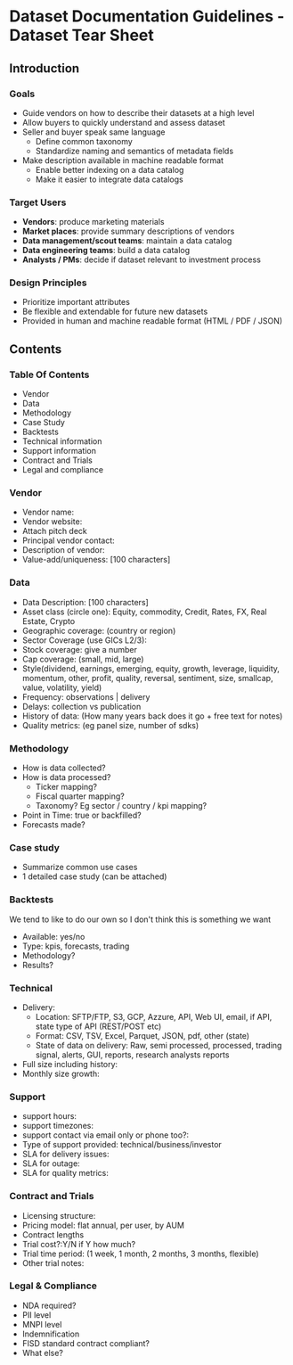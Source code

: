# Dataset Documentation Guidelines - Dataset Tear Sheet

## Introduction

### Goals

* Guide vendors on how to describe their datasets at a high level
* Allow buyers to quickly understand and assess dataset
* Seller and buyer speak same language
    * Define common taxonomy 
    * Standardize naming and semantics of metadata fields
* Make description available in machine readable format
    * Enable better indexing on a data catalog
    * Make it easier to integrate data catalogs

### Target Users

* **Vendors**: produce marketing materials
* **Market places**: provide summary descriptions of vendors
* **Data management/scout teams**: maintain a data catalog
* **Data engineering teams**: build a data catalog  
* **Analysts / PMs**: decide if dataset relevant to investment process

### Design Principles

* Prioritize important attributes
* Be flexible and extendable for future new datasets
* Provided in human and machine readable format (HTML / PDF / JSON)

## Contents

### Table Of Contents

* Vendor
* Data
* Methodology
* Case Study
* Backtests
* Technical information
* Support information
* Contract and Trials
* Legal and compliance

### Vendor

* Vendor name:
* Vendor website:
* Attach pitch deck
* Principal vendor contact:
* Description of vendor:
* Value-add/uniqueness: [100 characters]

### Data

* Data Description: [100 characters]
* Asset class (circle one): Equity, commodity, Credit, Rates, FX, Real Estate, Crypto
* Geographic coverage: (country or region)
* Sector Coverage (use GICs L2/3):
* Stock coverage: give a number
* Cap coverage: (small, mid, large)
* Style(dividend, earnings, emerging, equity, growth, leverage, liquidity, momentum, other, profit, quality, reversal, sentiment, size, smallcap, value, volatility, yield)
* Frequency: observations | delivery
* Delays: collection vs publication
* History of data: (How many years back does it go + free text for notes)
* Quality metrics: (eg panel size, number of sdks)

### Methodology

* How is data collected?
* How is data processed?
    * Ticker mapping?
    * Fiscal quarter mapping?
    * Taxonomy? Eg sector / country / kpi mapping?
* Point in Time: true or backfilled?
* Forecasts made?

### Case study

* Summarize common use cases
* 1 detailed case study (can be attached)

### Backtests 
We tend to like to do our own so I don't think this is something we want
* Available: yes/no
* Type: kpis, forecasts, trading
* Methodology?
* Results?

### Technical 

* Delivery:
    * Location: SFTP/FTP,  S3, GCP, Azzure, API, Web UI, email, if API, state type of API (REST/POST etc)
    * Format: CSV, TSV, Excel, Parquet, JSON, pdf, other (state)
    * State of data on delivery: Raw, semi processed, processed, trading signal, alerts, GUI, reports, research analysts reports 
* Full size including history:
* Monthly size growth:

### Support
* support hours: 
* support timezones:
* support contact via email only or phone too?:
* Type of support provided: technical/business/investor
* SLA for delivery issues:
* SLA for outage:
* SLA for quality metrics:

### Contract and Trials

* Licensing structure: 
* Pricing model: flat annual, per user, by AUM
* Contract lengths
* Trial cost?:Y/N if Y how much?
* Trial time period: (1 week, 1 month, 2 months, 3 months, flexible)
* Other trial notes:

### Legal & Compliance

* NDA required? 
* PII level
* MNPI level
* Indemnification
* FISD standard contract compliant?
* What else?
